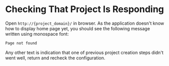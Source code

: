 # Checking That Project Is Responding #

Open `http://{project_domain}/` in browser. As the application doesn't know how to display home page yet, you should see the following message written using monospace font:

	Page not found

Any other text is indication that one of previous project creation steps didn't went well, return and recheck the configuration.